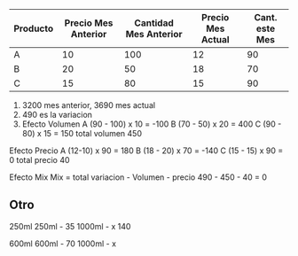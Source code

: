 

| Producto | Precio Mes Anterior | Cantidad Mes Anterior | Precio Mes Actual | Cant. este Mes |
| -------- | ------------------- | --------------------- | ----------------- | -------------- |
| A        | 10                  | 100                   | 12                | 90             |
| B        | 20                  | 50                    | 18                | 70             |
| C        | 15                  | 80                    | 15                | 90             |


1) 3200 mes anterior, 3690 mes actual
2) 490 es la variacion
3) Efecto Volumen 
	A (90 - 100) x 10 = -100
	B (70 - 50) x 20 = 400
	C (90 - 80) x 15 = 150
	total volumen 450

Efecto Precio
	A (12-10) x 90 = 180
	B (18 - 20) x 70 = -140
	C (15 - 15) x 90 = 0
	total precio 40

Efecto Mix
Mix = total variacion - Volumen - precio
490 - 450 - 40 = 0

## Otro
250ml
250ml - 35
1000ml - x 140

600ml
600ml - 70
1000ml - x